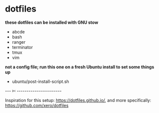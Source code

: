 # dotfiles  

**these dotfiles can be installed with GNU stow**  
- abcde  
- bash  
- ranger  
- terminator  
- tmux  
- vim  

**not a config file; run this one on a fresh Ubuntu install to set some things up**  
- ubuntu/post-install-script.sh

--- ✄ -----------------------

Inspiration for this setup: https://dotfiles.github.io/, and more specifically: https://github.com/xero/dotfiles